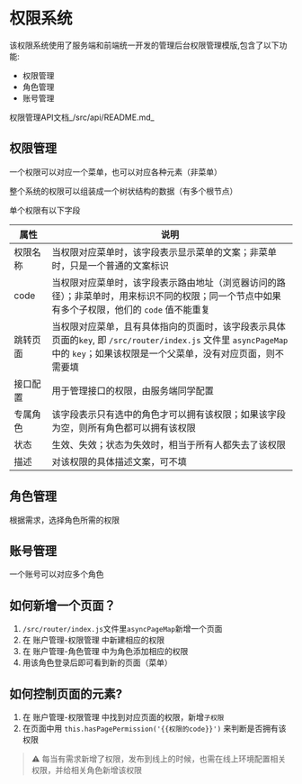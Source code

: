# 权限系统

该权限系统使用了服务端和前端统一开发的管理后台权限管理模版,包含了以下功能:

- 权限管理
- 角色管理
- 账号管理

权限管理API文档_/src/api/README.md_

## 权限管理

一个权限可以对应一个菜单，也可以对应各种元素（非菜单）

整个系统的权限可以组装成一个树状结构的数据（有多个根节点）

单个权限有以下字段

| 属性 | 说明 |
| --- | --- |
| 权限名称 | 当权限对应菜单时，该字段表示显示菜单的文案；非菜单时，只是一个普通的文案标识 |
| code | 当权限对应菜单时，该字段表示路由地址（浏览器访问的路径）；非菜单时，用来标识不同的权限；同一个节点中如果有多个子权限，他们的 `code` 值不能重复 |
| 跳转页面 &nbsp;&nbsp;&nbsp;&nbsp;&nbsp;&nbsp;&nbsp; | 当权限对应菜单，且有具体指向的页面时，该字段表示具体页面的`key`, 即 `/src/router/index.js` 文件里 `asyncPageMap` 中的 `key`；如果该权限是一个父菜单，没有对应页面，则不需要填 |
| 接口配置 | 用于管理接口的权限，由服务端同学配置 |
| 专属角色 | 该字段表示只有选中的角色才可以拥有该权限；如果该字段为空，则所有角色都可以拥有该权限 |
| 状态 | 生效、失效；状态为失效时，相当于所有人都失去了该权限 |
| 描述 | 对该权限的具体描述文案，可不填 |

## 角色管理

根据需求，选择角色所需的权限

## 账号管理

一个账号可以对应多个角色

## 如何新增一个页面？

1. `/src/router/index.js`文件里`asyncPageMap`新增一个页面
2. 在 账户管理-权限管理 中新建相应的权限
3. 在 账户管理-角色管理 中为角色添加相应的权限
4. 用该角色登录后即可看到新的页面（菜单）

## 如何控制页面的元素?

1. 在 账户管理-权限管理 中找到对应页面的权限，新增`子权限`
2. 在页面中用 `this.hasPagePermission('{{权限的code}}')` 来判断是否拥有该权限

> ⚠️ 每当有需求新增了权限，发布到线上的时候，也需在线上环境配置相关权限，并给相关角色新增该权限
